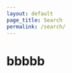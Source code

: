 ```yaml
---
layout: default
page_title: Search
permalink: /search/
---
```

<div id="results">
  <h1>bbbbb<!-- `key` listing for `value` --></h1>
  
  <ul class="results">
    <!-- results lists -->
  </ul>
</div>
